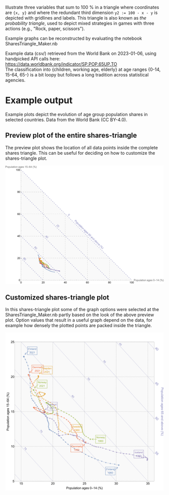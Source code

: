 Illustrate three variables that sum to 100 % in a triangle where coordinates are `{x, y}` and where the redundant third dimension `y2 := 100 - x - y` is depicted with gridlines and labels. 
This triangle is also known as *the probability triangle*, used to depict mixed strategies in games with three actions (e.g., "Rock, paper, scissors").

Example graphs can be reconstructed by evaluating the notebook SharesTriangle_Maker.nb

Example data (csv/) retrieved from the World Bank on 2023-01-06, using handpicked API calls here: 
https://data.worldbank.org/indicator/SP.POP.65UP.TO  
The classification into {children, working age, elderly} at age ranges {0-14, 15-64, 65-} is a bit loopy but follows a long tradition across statistical agencies.

# Example output

Example plots depict the evolution of age group population shares in selected countries. 
Data from the World Bank (CC BY-4.0).

## Preview plot of the entire shares-triangle

The preview plot shows the location of all data points inside the complete shares triangle. This can be useful for deciding on how to customize the shares-triangle plot.

<p align="center">
<img align="center" src="https://github.com/tervio/shares-triangle/blob/main/graphs/test_full.svg?raw=true">
</p>

## Customized shares-triangle plot

In this shares-triangle plot some of the graph options were selected at the SharesTriangle_Maker.nb partly based on the look of the above preview plot. 
Option values that result in a useful graph depend on the data, for example how densely the plotted points are packed inside the triangle. 

![Custom shares-triangle plot](https://github.com/tervio/shares-triangle/blob/main/graphs/test.svg?raw=true)
